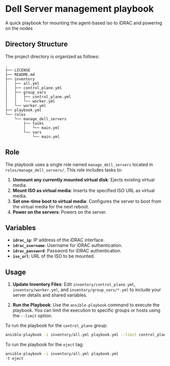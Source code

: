 # Dell Server management playbook
A quick playbook for mounting the agent-based iso to iDRAC and powering on the nodes

## Directory Structure

The project directory is organized as follows:

```
.
├── LICENSE
├── README.md
├── inventory
│   ├── all.yml
│   ├── control_plane.yml
│   ├── group_vars
│   │   ├── control_plane.yml
│   │   └── worker.yml
│   └── worker.yml
├── playbook.yml
└── roles
    └── manage_dell_servers
        ├── tasks
        │   └── main.yml
        └── vars
            └── main.yml
```

## Role

The playbook uses a single role named `manage_dell_servers` located in `roles/manage_dell_servers/`. This role includes tasks to:

1. **Unmount any currently mounted virtual disk**: Ejects existing virtual media.
2. **Mount ISO as virtual media**: Inserts the specified ISO URL as virtual media.
3. **Set one-time boot to virtual media**: Configures the server to boot from the virtual media for the next reboot.
4. **Power on the servers**: Powers on the server.

## Variables

- **`idrac_ip`**: IP address of the iDRAC interface.
- **`idrac_username`**: Username for iDRAC authentication.
- **`idrac_password`**: Password for iDRAC authentication.
- **`iso_url`**: URL of the ISO to be mounted.

## Usage

1. **Update Inventory Files**: Edit `inventory/control_plane.yml`, `inventory/worker.yml`, and `inventory/group_vars/*.yml` to include your server details and shared variables.

2. **Run the Playbook**: Use the `ansible-playbook` command to execute the playbook. You can limit the execution to specific groups or hosts using the `--limit` option.

To run the playbook for the `control_plane` group:
   ```bash
   ansible-playbook -i inventory/all.yml playbook.yml --limit control_plane
   ```
To run the playbook for the `eject` tag:
   ```bash
   ansible-playbook -i inventory/all.yml playbook.yml 
   -t eject
   ```